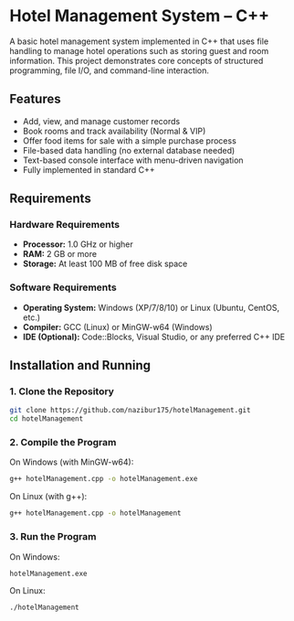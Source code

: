 # Hotel Management System – C++
A basic hotel management system implemented in C++ that uses file handling to manage hotel operations such as storing guest and room information. This project demonstrates core concepts of structured programming, file I/O, and command-line interaction.
## Features
- Add, view, and manage customer records
- Book rooms and track availability (Normal & VIP)
- Offer food items for sale with a simple purchase process
- File-based data handling (no external database needed)
- Text-based console interface with menu-driven navigation
- Fully implemented in standard C++

## Requirements

### Hardware Requirements
- **Processor:** 1.0 GHz or higher
- **RAM:** 2 GB or more
- **Storage:** At least 100 MB of free disk space

### Software Requirements
- **Operating System:** Windows (XP/7/8/10) or Linux (Ubuntu, CentOS, etc.)
- **Compiler:** GCC (Linux) or MinGW-w64 (Windows)
- **IDE (Optional):** Code::Blocks, Visual Studio, or any preferred C++ IDE

## Installation and Running

### 1. Clone the Repository
```bash
git clone https://github.com/nazibur175/hotelManagement.git
cd hotelManagement
```
### 2. Compile the Program
On Windows (with MinGW-w64):
```bash
g++ hotelManagement.cpp -o hotelManagement.exe
```
On Linux (with g++):
```bash
g++ hotelManagement.cpp -o hotelManagement
```
### 3. Run the Program
On Windows:
``` bash
hotelManagement.exe
```
On Linux:
```bash 
./hotelManagement
```
